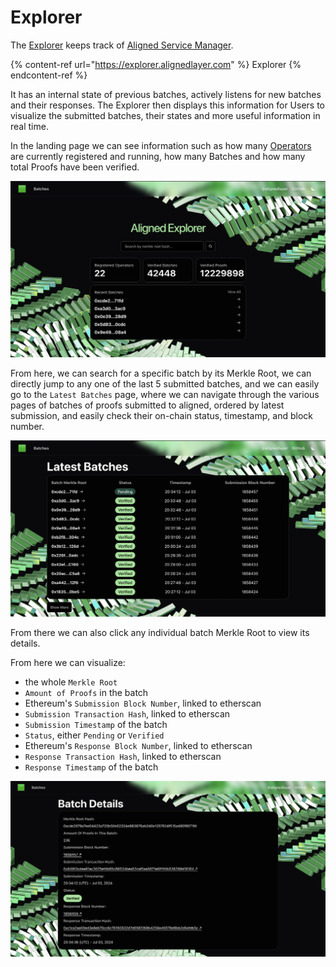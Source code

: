 # Explorer

The [Explorer](https://explorer.alignedlayer.com) keeps track of [Aligned Service Manager](./3_service_manager_contract.md).

{% content-ref url="https://explorer.alignedlayer.com" %} Explorer {% endcontent-ref %}

It has an internal state of previous batches, actively listens for new batches and their responses. The Explorer then displays this information for Users to visualize the submitted batches, their states and more useful information in real time.

In the landing page we can see information such as how many [Operators](./4_operator.md) are currently registered and running, how many Batches and how many total Proofs have been verified.

![](../../images/explorer-landing-page.png)

From here, we can search for a specific batch by its Merkle Root, we can directly jump to any one of the last 5 submitted batches, and we can easily go to the `Latest Batches` page, where we can navigate through the various pages of batches of proofs submitted to aligned, ordered by latest submission, and easily check their on-chain status, timestamp, and block number.

![](../../images/explorer-latest-batches.png)

From there we can also click any individual batch Merkle Root to view its details.

From here we can visualize:

- the whole `Merkle Root`
- `Amount of Proofs` in the batch
- Ethereum's `Submission Block Number`, linked to etherscan
- `Submission Transaction Hash`, linked to etherscan
- `Submission Timestamp` of the batch
- `Status`, either `Pending` or `Verified`
- Ethereum's `Response Block Number`, linked to etherscan
- `Response Transaction Hash`, linked to etherscan
- `Response Timestamp` of the batch

![](../../images/explorer-batch-details.png)

